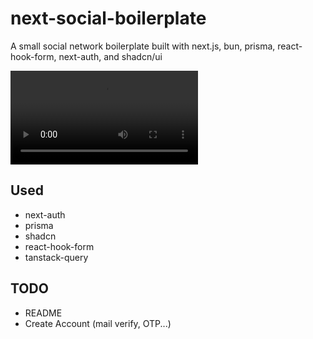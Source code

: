 # next-social-boilerplate

A small social network boilerplate built with next.js, bun, prisma, react-hook-form, next-auth, and shadcn/ui

<video controls>
  <source src="docs/nextsocialboilerplate.mp4" type="video/mp4">
  Your browser does not support the video tag.
</video>

## Used

- next-auth
- prisma
- shadcn
- react-hook-form
- tanstack-query

## TODO

- README
- Create Account (mail verify, OTP...)

